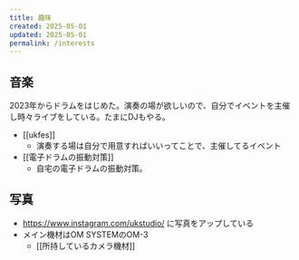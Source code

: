 ```yaml
---
title: 趣味
created: 2025-05-01
updated: 2025-05-01
permalink: /interests
---
```

## 音楽

2023年からドラムをはじめた。演奏の場が欲しいので、自分でイベントを主催し時々ライブをしている。たまにDJもやる。

- [[ukfes]]
	- 演奏する場は自分で用意すればいいってことで、主催してるイベント
- [[電子ドラムの振動対策]]
	- 自宅の電子ドラムの振動対策。

## 写真

- https://www.instagram.com/ukstudio/ に写真をアップしている
- メイン機材はOM SYSTEMのOM-3
	- [[所持しているカメラ機材]]